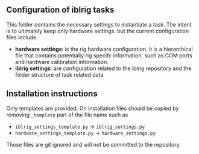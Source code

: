 ## Configuration of iblrig tasks
This folder contains the necessary settings to instantiate a task. The intent is to ultimately keep only hardware settings. but the current configuration files include:
-  **hardware settings**: is the rig hardware configuration. It is a hierarchical file that contains potentially rig specifc information, such as COM ports and hardware calibration information.
-  **iblrig settings**: are configuration related to the iblrig repository and the folder structure of task related data
 
## Installation instructions
Only templates are provided. On installation files should be copied by removing `_template` part of the file name such as 
- `iblrig_settings_template.py` -> `iblrig_settings.py`
- `hardware_settings_template.py` -> `hardware_settings.py`

Those files are git ignored and will not be committed to the repository.
